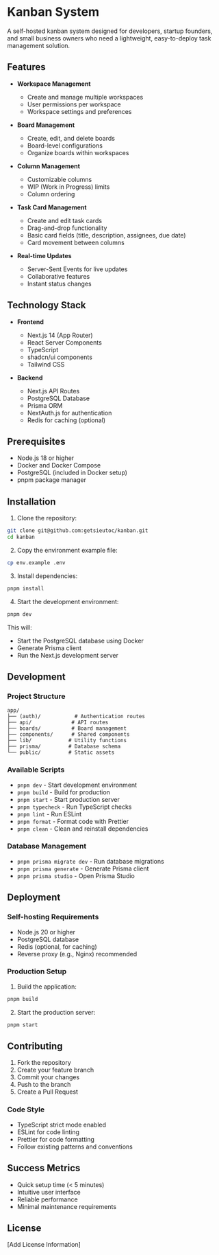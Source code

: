 # Kanban System

A self-hosted kanban system designed for developers, startup founders, and small business owners who need a lightweight, easy-to-deploy task management solution.

## Features

- **Workspace Management**
  - Create and manage multiple workspaces
  - User permissions per workspace
  - Workspace settings and preferences

- **Board Management**
  - Create, edit, and delete boards
  - Board-level configurations
  - Organize boards within workspaces

- **Column Management**
  - Customizable columns
  - WIP (Work in Progress) limits
  - Column ordering

- **Task Card Management**
  - Create and edit task cards
  - Drag-and-drop functionality
  - Basic card fields (title, description, assignees, due date)
  - Card movement between columns

- **Real-time Updates**
  - Server-Sent Events for live updates
  - Collaborative features
  - Instant status changes

## Technology Stack

- **Frontend**
  - Next.js 14 (App Router)
  - React Server Components
  - TypeScript
  - shadcn/ui components
  - Tailwind CSS

- **Backend**
  - Next.js API Routes
  - PostgreSQL Database
  - Prisma ORM
  - NextAuth.js for authentication
  - Redis for caching (optional)

## Prerequisites

- Node.js 18 or higher
- Docker and Docker Compose
- PostgreSQL (included in Docker setup)
- pnpm package manager

## Installation

1. Clone the repository:

```bash
git clone git@github.com:getsieutoc/kanban.git
cd kanban
```

2. Copy the environment example file:

```bash
cp env.example .env
```

3. Install dependencies:

```bash
pnpm install
```

4. Start the development environment:

```bash
pnpm dev
```

This will:

- Start the PostgreSQL database using Docker
- Generate Prisma client
- Run the Next.js development server

## Development

### Project Structure

```
app/
├── (auth)/           # Authentication routes
├── api/             # API routes
├── boards/          # Board management
├── components/      # Shared components
├── lib/            # Utility functions
├── prisma/         # Database schema
└── public/         # Static assets
```

### Available Scripts

- `pnpm dev` - Start development environment
- `pnpm build` - Build for production
- `pnpm start` - Start production server
- `pnpm typecheck` - Run TypeScript checks
- `pnpm lint` - Run ESLint
- `pnpm format` - Format code with Prettier
- `pnpm clean` - Clean and reinstall dependencies

### Database Management

- `pnpm prisma migrate dev` - Run database migrations
- `pnpm prisma generate` - Generate Prisma client
- `pnpm prisma studio` - Open Prisma Studio

## Deployment

### Self-hosting Requirements

- Node.js 20 or higher
- PostgreSQL database
- Redis (optional, for caching)
- Reverse proxy (e.g., Nginx) recommended

### Production Setup

1. Build the application:

```bash
pnpm build
```

2. Start the production server:

```bash
pnpm start
```

## Contributing

1. Fork the repository
2. Create your feature branch
3. Commit your changes
4. Push to the branch
5. Create a Pull Request

### Code Style

- TypeScript strict mode enabled
- ESLint for code linting
- Prettier for code formatting
- Follow existing patterns and conventions

## Success Metrics

- Quick setup time (< 5 minutes)
- Intuitive user interface
- Reliable performance
- Minimal maintenance requirements

## License

[Add License Information]
